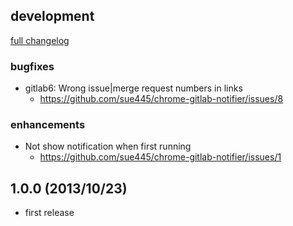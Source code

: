 ## development
[full changelog](https://github.com/sue445/chrome-gitlab-notifier/compare/1.0.0...master)

### bugfixes
* gitlab6: Wrong issue|merge request numbers in links
  * https://github.com/sue445/chrome-gitlab-notifier/issues/8

### enhancements
* Not show notification when first running
  * https://github.com/sue445/chrome-gitlab-notifier/issues/1

## 1.0.0 (2013/10/23)
* first release
